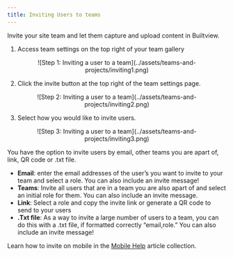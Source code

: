 ```yaml
---
title: Inviting Users to teams
---
```


Invite your site team and let them capture and upload content in Builtview.

1)	Access team settings on the top right of your team gallery

<center>
![Step 1: Inviting a user to a team](../assets/teams-and-projects/inviting1.png)
</center>

2)	Click the invite button at the top right of the team settings page.

<center>
![Step 2: Inviting a user to a team](../assets/teams-and-projects/inviting2.png)
</center>

3)	Select how you would like to invite users.

<center>
![Step 3: Inviting a user to a team](../assets/teams-and-projects/inviting3.png)
</center>

You have the option to invite users by email, other teams you are apart of, link, QR code or .txt file.

- **Email**: enter the email addresses of the user’s you want to invite to your team and select a role. You can also include an invite message!
- **Teams**: Invite all users that are in a team you are also apart of and select an initial role for them. You can also include an invite message.
- **Link**: Select a role and copy the invite link or generate a QR code to send to your users
- **.Txt file**: As a way to invite a large number of users to a team, you can do this with a .txt file, if formatted correctly “email,role.” You can also include an invite message!

Learn how to invite on mobile in the [Mobile Help](https://support.builtview.com/mobile-help/3inviting-users) article collection.
